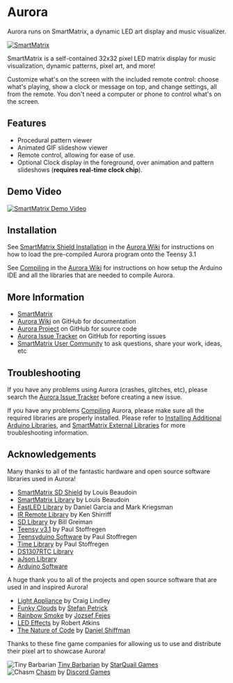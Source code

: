 Aurora
======

Aurora runs on SmartMatrix, a dynamic LED art display and music visualizer.

[![SmartMatrix](https://ksr-ugc.imgix.net/projects/979600/photo-original.jpg?v=1432073505&w=640&h=480&fit=crop&auto=format&q=92&s=e7f872a3cb2df45c5fbad0a251e4025c)](http://pixl.mx/kick2015)

SmartMatrix is a self-contained 32x32 pixel LED matrix display for music visualization, dynamic patterns, pixel art, and more!

Customize what's on the screen with the included remote control: choose what's playing, show a clock or message on top, and change settings, all from the remote. You don't need a computer or phone to control what's on the screen.

Features
--------

* Procedural pattern viewer
* Animated GIF slideshow viewer
* Remote control, allowing for ease of use.
* Optional Clock display in the foreground, over animation and pattern slideshows (**requires real-time clock chip**).

Demo Video
-------------------------

<a href="https://vimeo.com/user5888427/smartmatrixoverview" target="_blank">![SmartMatrix Demo Video](http://docs.pixelmatix.com/SmartMatrix/photos/GithubAuroraReadmeVimeoLink.png)</a>

Installation
------------
See [SmartMatrix Shield Installation](https://github.com/pixelmatix/aurora/wiki/SmartMatrix-Shield-Installation) in the [Aurora Wiki] for instructions on how to load the pre-compiled Aurora program onto the Teensy 3.1

See [Compiling](https://github.com/pixelmatix/aurora/wiki/Compiling) in the [Aurora Wiki] for instructions on how setup the Arduino IDE and all the libraries that are needed to compile Aurora.


More Information
----------------

* [SmartMatrix](http://pixl.mx/kick2015)
* [Aurora Wiki] on GitHub for documentation
* [Aurora Project] on GitHub for source code
* [Aurora Issue Tracker] on GitHub for reporting issues
* [SmartMatrix User Community] to ask questions, share your work, ideas, etc

Troubleshooting
---------------

If you have any problems using Aurora (crashes, glitches, etc), please search the [Aurora Issue Tracker] before creating a new issue.    

If you have any problems [Compiling] Aurora, please make sure all the required libraries are properly installed.
Please refer to [Installing Additional Arduino Libraries], and [SmartMatrix External Libraries] for more troubleshooting information.

Acknowledgements
----------------

Many thanks to all of the fantastic hardware and open source software libraries used in Aurora!

* [SmartMatrix SD Shield] by Louis Beaudoin
* [SmartMatrix Library] by Louis Beaudoin
* [FastLED Library] by Daniel Garcia and Mark Kriegsman
* [IR Remote Library] by Ken Shirriff
* [SD Library] by Bill Greiman
* [Teensy v3.1] by Paul Stoffregen
* [Teensyduino Software] by Paul Stoffregen
* [Time Library] by Paul Stoffregen
* [DS1307RTC Library]
* [aJson Library]
* [Arduino Software]

A huge thank you to all of the projects and open source software that are used in and inspired Aurora!

* [Light Appliance] by Craig Lindley
* [Funky Clouds] by [Stefan Petrick]
* [Rainbow Smoke] by [Jozsef Fejes]
* [LED Effects] by Robert Atkins
* [The Nature of Code] by [Daniel Shiffman]

Thanks to these fine game companies for allowing us to use and distribute their pixel art to showcase Aurora!  

![Tiny Barbarian](https://raw.githubusercontent.com/pixelmatix/aurora/master/sd/gifs/TinyFlex.gif) [Tiny Barbarian] by [StarQuail Games]  
![Chasm](https://raw.githubusercontent.com/pixelmatix/aurora/master/sd/gifs/ChasmDaltynCrouch.gif) [Chasm] by [Discord Games]

[SmartMatrix Kickstarter]:https://www.kickstarter.com/projects/pixelmatix/smartmatrix-dynamic-led-art-display-and-music-visu
[SmartMatrix User Community]:http://community.pixelmatix.com
[Aurora Project]:https://github.com/pixelmatix/aurora
[Aurora Wiki]:https://github.com/pixelmatix/aurora/wiki
[Compiling]:https://github.com/pixelmatix/aurora/wiki/Compiling
[Aurora Source Code]:https://github.com/pixelmatix/aurora/archive/master.zip
[Aurora Issue Tracker]:https://github.com/pixelmatix/aurora/issues
[Teensyduino Software]:https://www.pjrc.com/teensy/td_download.html
[Installing Additional Arduino Libraries]:http://arduino.cc/en/Guide/Libraries
[Arduino Software]:http://www.arduino.cc/en/Main/Software
[SmartMatrix Library]:https://github.com/pixelmatix/SmartMatrix
[SmartMatrix SD Shield]:http://docs.pixelmatix.com/SmartMatrix/shield-sd.html
[SmartMatrix External Libraries]:http://docs.pixelmatix.com/SmartMatrix/#external-libraries
[FastLED Library]:https://github.com/FastLED/FastLED
[IR Remote Library]:https://github.com/shirriff/Arduino-IRremote
[SD Library]:https://github.com/adafruit/SD
[Time Library]:https://github.com/PaulStoffregen/Time
[DS1307RTC Library]:https://www.pjrc.com/teensy/td_libs_DS1307RTC.html
[aJson Library]:https://github.com/interactive-matter/aJson
[Teensy v3.1]:https://www.pjrc.com/teensy/index.html
[Light Appliance]:https://github.com/CraigLindley/LightAppliance
[Funky Clouds]:https://gist.github.com/anonymous/2eb826070e108b09b8fd
[Stefan Petrick]:http://www.stefan-petrick.de/wordpress_beta
[Rainbow Smoke]:http://rainbowsmoke.hu
[Jozsef Fejes]:http://joco.name/
[LED Effects]:https://bitbucket.org/ratkins/ledeffects
[The Nature of Code]:http://natureofcode.com/
[Daniel Shiffman]:http://shiffman.net/

[Tiny Barbarian]:http://www.tinybarbarian.com/
[StarQuail Games]:http://www.starquail.com/
[Chasm]:http://chasmgame.com/
[Discord Games]:http://discordgames.com/
